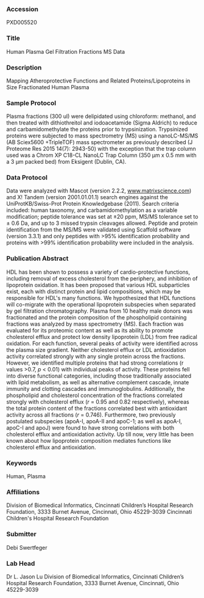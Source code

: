 ### Accession
PXD005520

### Title
Human Plasma Gel Filtration Fractions MS Data

### Description
Mapping Atheroprotective Functions and Related Proteins/Lipoproteins in Size Fractionated Human Plasma

### Sample Protocol
Plasma fractions (300 ul) were delipidated using chloroform: methanol, and then treated with dithiothreitol and iodoacetamide (Sigma Aldrich) to reduce and carbamidomethylate the proteins prior to trypsinization. Trypsinized proteins were subjected to mass spectrometry (MS) using a nanoLC-MS/MS (AB Sciex5600 +TripleTOF) mass spectrometer as previously described (J Proteome Res  2015  14(7): 2943-50) with the exception that the trap column used was a Chrom XP C18-CL NanoLC Trap Column (350 μm x  0.5 mm with a 3 μm packed bed) from Eksigent (Dublin, CA).

### Data Protocol
Data were analyzed with Mascot (version 2.2.2, www.matrixscience.com) and X! Tandem (version 2001.01.01.1) search engines against the UniProtKB/Swiss-Prot Protein Knowledgebase (2011). Search criteria included: human taxonomy, and carbamidomethylation as a variable modification; peptide tolerance was set at ±20 ppm, MS/MS tolerance set to ± 0.6 Da, and up to 3 missed trypsin cleavages allowed. Peptide and protein identification from the MS/MS were validated using Scaffold software (version 3.3.1) and only peptides with >95% identification probability and proteins with >99% identification probability were included in the analysis.

### Publication Abstract
HDL has been shown to possess a variety of cardio-protective functions, including removal of excess cholesterol from the periphery, and inhibition of lipoprotein oxidation. It has been proposed that various HDL subparticles exist, each with distinct protein and lipid compositions, which may be responsible for HDL's many functions. We hypothesized that HDL functions will co-migrate with the operational lipoprotein subspecies when separated by gel filtration chromatography. Plasma from 10 healthy male donors was fractionated and the protein composition of the phospholipid containing fractions was analyzed by mass spectrometry (MS). Each fraction was evaluated for its proteomic content as well as its ability to promote cholesterol efflux and protect low density lipoprotein (LDL) from free radical oxidation. For each function, several peaks of activity were identified across the plasma size gradient. Neither cholesterol efflux or LDL antioxidation activity correlated strongly with any single protein across the fractions. However, we identified multiple proteins that had strong correlations (r values &gt;0.7, <i>p</i> &lt; 0.01) with individual peaks of activity. These proteins fell into diverse functional categories, including those traditionally associated with lipid metabolism, as well as alternative complement cascade, innate immunity and clotting cascades and immunoglobulins. Additionally, the phospholipid and cholesterol concentration of the fractions correlated strongly with cholesterol efflux (<i>r</i> = 0.95 and 0.82 respectively), whereas the total protein content of the fractions correlated best with antioxidant activity across all fractions (<i>r</i> = 0.746). Furthermore, two previously postulated subspecies (apoA-I, apoA-II and apoC-1; as well as apoA-I, apoC-I and apoJ) were found to have strong correlations with both cholesterol efflux and antioxidation activity. Up till now, very little has been known about how lipoprotein composition mediates functions like cholesterol efflux and antioxidation.

### Keywords
Human, Plasma

### Affiliations
Division of Biomedical Informatics, Cincinnati Children’s Hospital Research Foundation, 3333 Burnet Avenue, Cincinnati, Ohio 45229-3039
Cincinnati Children's Hospital Research Foundation

### Submitter
Debi Swertfeger

### Lab Head
Dr L. Jason Lu
Division of Biomedical Informatics, Cincinnati Children’s Hospital Research Foundation, 3333 Burnet Avenue, Cincinnati, Ohio 45229-3039


